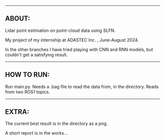 -----------------------------
ABOUT:
----------------------------

Lidar point estimation on point-cloud data using SLFN.

My project of my internship at ADASTEC Inc. , June-August 2024.

In the other branches I have tried playing with CNN and RNN models, but couldn't get a satisfying result.

--------------------------------
HOW TO RUN:
-----------------------------
Run main.py. Needs a .bag file to read the data from, in the directory. Reads from two ROS1 topics. 



-------------------------
EXTRA:
-------------------------
The current best result is in the directory as a png.

A short report is in the works...
